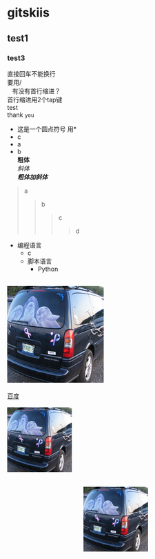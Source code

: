 # gitskiis
## test1
### test3
直接回车不能换行<br>
要用/<br>
    有没有首行缩进？<br>
首行缩进用2个tap键<br>
    test<br>
thank `you`
* 这是一个圆点符号 用*<br>
 * c<br>
  * a<br>
  * b<br>
**粗体**<br>
*斜体*<br>
***粗体加斜体***<br>

>a
>>b
>>>c
>>>>d
* 编程语言
    * c
    * 脚本语言  
        * Python<br>
        <br>
![image](https://github.com/qiejun/gitskiis/blob/master/images/car_001.png "car")<br>
<br>
[百度](http://baidu.com)<br>
<br>
<img src="https://github.com/qiejun/gitskiis/blob/master/images/car_001.png" width="150" height="150" alt="加载失败的时候显示"><br>
<br>
<div align=center><img src="https://github.com/qiejun/gitskiis/blob/master/images/car_001.png"/ width="150" height="150" ></div><br>
